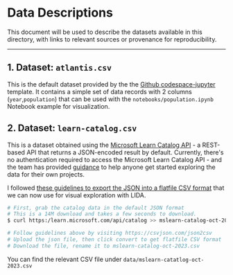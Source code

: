 # Data Descriptions

This document will be used to describe the datasets available in this directory, with links to relevant sources or provenance for reproducibility.

---

##  1. Dataset: `atlantis.csv`

This is the default dataset provided by the the [Github codespace-jupyter](https://github.com/github/codespaces-jupyter) template. It contains a simple set of data records with 2 columns (`year`,`population`) that can be used with the `notebooks/population.ipynb` Notebook example for visualization.


## 2. Dataset: `learn-catalog.csv`

This is a dataset obtained using the [Microsoft Learn Catalog API](https://learn.microsoft.com/en-us/training/support/catalog-api#how-the-learn-catalog-api-works) - a REST-based API that returns a JSON-encoded result by default. Currently, there's no authentication required to access the Microsoft Learn Catalog API - and the team has provided [guidance](https://learn.microsoft.com/en-us/training/support/catalog-api-get-started-curl-vscode) to help anyone get started exploring the data for their own projects.

I followed [these guidelines to export the JSON into a flatfile CSV format](https://learn.microsoft.com/en-us/training/support/catalog-api-get-started-curl-vscode#convert-the-response-to-a-spreadsheet) that we can now use for visual exploration with LIDA.

```bash
# First, grab the catalog data in the default JSON format
# This is a 14M download and takes a few seconds to download.  
$ curl https:/learn.microsoft.com/api/catalog >> mslearn-catalog-oct-2023.json

# Follow guidelines above by visiting https://csvjson.com/json2csv
# Upload the json file, then click convert to get flatfile CSV format
# Download the file, rename it to mslearn-catalog-oct-2023.csv
```

You can find the relevant CSV file under `data/mslearn-catatlog-oct-2023.csv`
